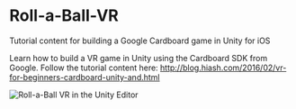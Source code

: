 # Roll-a-Ball-VR
Tutorial content for building a Google Cardboard game in Unity for iOS

Learn how to build a VR game in Unity using the Cardboard SDK from Google. Follow the tutorial content here:
http://blog.hiash.com/2016/02/vr-for-beginners-cardboard-unity-and.html

![Roll-a-Ball VR in the Unity Editor](https://2.bp.blogspot.com/-Wi2xSHlA59E/VsqPVUHd46I/AAAAAAAClVQ/TVftwFq8EBY/s1600/Screen%2BShot%2B2016-02-21%2Bat%2B8.31.31%2BPM.png)
